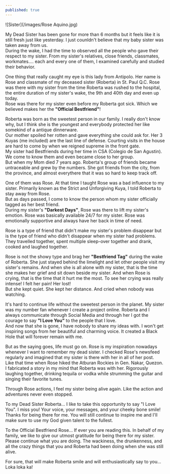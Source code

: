```yaml
---
published: true
---
```

![Sister](/images/Rose Aquino.jpg)

My Dead Sister has been gone for more than 6 months but it feels like it is still fresh just like yesterday. I just counldn't believe that my baby sister was taken away from us.   
During the wake, I had the time to observed all the people who gave their respect to my sister. From my sister's relatives, close friends, classmates, workmates.... each and every one of them, I examined carefully and studied their behavior.

One thing that really caught my eye is this lady from Antipolo. Her name is Rose and classmate of my deceased sister (Roberta) in St. Paul Q.C. Rose was there with my sister from the time Roberta was rushed to the hospital, the entire duration of my sister's wake, the 9th and 40th day and even up today.   
Rose was there for my sister even before my Roberta got sick. Which we believed makes her the **"Official Bestfriend"**!

Roberta was born as the sweetest person in our family. I really don't know why, but I think she is the youngest and everybody protected her like somekind of a antique dinnerware.   
Our mother spoiled her rotten and gave everything she could ask for. Her 3 Kuyas (me included) are the last line of defense. Courting visits in the house are hard to come by when we reigned supreme in the front gate.  
My sister had Bestfriends during her time in CSA (Colegio de San Agustin). We come to know them and even became close to her group.   
But when my Mom died 7 years ago. Roberta's group of friends became untraceable and grew by the numbers. She got friends from the city, from the province, and almost everythere that it was so hard to keep track off.

One of them was Rose. At that time I taught Rose was a bad influence to my sister. Primarily known as the Strict and Unforgiving Kuya, I told Roberta to stay away from Rose.   
But as days passed, I come to know the person whom my sister officially tagged as her best friend.   
During my sister's **"Darkest Days"**, Rose was there to lift my sister's emotion. Rose was basically available 24/7 for my sister. Rose was emotionally supportive and always have her back in time of need.

Rose is a type of friend that didn't make my sister's problem disappear but is the type of friend who didn't disappear when my sister had problems. They travelled together, spent multiple sleep-over together and drank, cooked and laughed together. 

Rose is not the showy type and brag her **"Bestfriend Tag"** during the wake of Roberta. She just stayed behind the limelight and let other people visit my sister's remains. And when she is all alone with my sister, that is the time she makes her grief and sit down beside my sister.
And when Rose is crying, that is the time that it hurt me the most. 
To see her crying was really intense! I felt her pain! Her lost!   
But she kept quiet. She kept her distance. And cried when nobody was watching.

It's hard to continue life without the sweetest person in the planet. My sister was my number fan whenever I create a project online. Roberta and I always communicate through Social Media and through  her I got the courage to say **"I Love You"** to the people that I love.   
And now that she is gone, I have nobody to share my ideas with. I won't get inspiring songs from her beautiful and charming voice. It created a Black Hole that will forever remain with me. 

But as the saying goes, life must go on. Rose is my inspiration nowadays whenever I want to remember my dead sister. I checked Rose's newsfeed regularly and imagined that my sister is there with her in all of her post.   
Like that time when Rose hiked the Atburan Rockies in Gen. Nakar, Quezon. I fabricated a story in my mind that Roberta was with her. Rigorously laughing together, drinking tequila or vodka while strumming the guitar and singing their favorite tunes.  

Through Rose actions, I feel my sister being alive again. Like the action and adventures never even stopped. 

To my Dead Sister Roberta... I like to take this opportunity to say "I Love You". I miss you! Your voice, your messages, and your cheeky bone smile!   
Thanks for being there for me. You will still continue to inspire me and I'll make sure to use my God given talent to the fullest.

To the Official Bestfriend Rose... If ever you are reading this. In behalf of my family, we like to give our utmost gratitude for being there for my sister.   
Please continue what you are doing. The wackiness, the drunkenness, and all the crazy things that you and Roberta had been doing when she was still alive. 

For sure, that will make Roberta smile and will enthusiastically say to you... Loka loka ka!